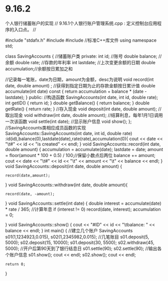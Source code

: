 # 9.16.2
个人银行储蓄账户的实现
// 9.16.1个人银行账户管理系统.cpp : 定义控制台应用程序的入口点。
//

#include "stdafx.h"
#include<iostream>
#include<cmath> //标准C++库文件
using namespace std;

class SavingAccounts { //储蓄账户类
private:
	int id; //账号
	double balance; //余额
	double rate; //存款的年利率
	int lastdate; //上次变更余额的日期
	double accumulation;//余额按日累加之和

//记录每一笔账，date为日期，amount为金额，desc为说明
	void record(int date, double amount) ;
//获得到指定日期为止的存款金额按日累计值
	double accumulate(int date) const {
		return accumulation + balance * (date - lastdate);
	}
public:
	//构造函数
	SavingAccounts(int date, int id, double rate);
	int getID() { return id; }
	double getBalance() { return balance; }
	double getRate() { return rate; }
	//存入现金
	void deposit(int date, double amount);
	//取出现金
	void withdraw(int date, double amount);
	//结算利息，每年1月1日调用一次该函数
	void settle(int date);
	//显示账户信息
	void show();
};
//SavingAccounts类相应成员函数的实现
SavingAccounts::SavingAccounts(int date, int id, double rate) :id(id),balance(0),lastdate(date),rate(rate),accumulation(0){
	cout << date << "\t#" << id << "is created" << endl;
}
void SavingAccounts::record(int date, double amount) {
	accumulation = accumulate(date);
	lastdate = date;
	amount = floor(amount * 100 + 0.5) / 100;//保留小数点后两位
	balance += amount;
	cout << date << "\t#" << id << "\t" << amount << "\t" << balance << endl;
}
void SavingAccounts::deposit(int date, double amount) {

	record(date,amount);
}
void  SavingAccounts::withdraw(int date, double amount){
	
	record(date, -amount);
}
void SavingAccounts::settle(int date) {
	double interest = accumulate(date) * rate / 365; //计算年息
	if (interest != 0)
		record(date, interest);
	accumulation = 0;

}
void SavingAccounts::show() {
	cout << "#ID" << id << "\tbalance: " << balance << endl;
	}
int main()
{
	//建立几个账户
	SavingAccounts s01(1,1234923,0.015), s02(1,2345982,0.015);
	//几笔账目
	s01.deposit(5, 5000);
	s02.deposit(15, 10000);
	s01.deposit(30, 5500);
	s02.withdraw(45, 5000);
	//开户后第90天到了银行结息日
	s01.settle(90);
	s02.settle(90);
	//输出各个账户信息
	s01.show(); cout << endl;
	s02.show(); cout << endl;
	 
    return 0;
}

